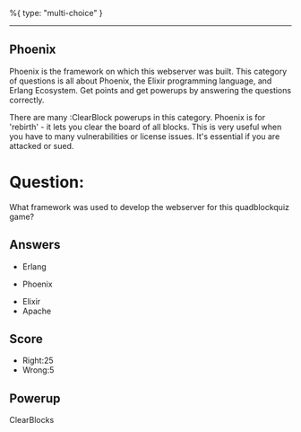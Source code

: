 %{
 type: "multi-choice"
}

---
## Phoenix
Phoenix is the framework on which this
webserver was built.
This category of questions is all
about Phoenix, the Elixir programming
language, and Erlang Ecosystem.
Get points and get powerups
by answering the questions correctly.

There are many :ClearBlock powerups
in this category.
Phoenix is for 'rebirth' - it
lets you clear the board of all blocks.
This is very useful when you have to
many vulnerabilities or license issues.
It's essential if you are attacked
or sued.

# Question:
What framework was used to develop the webserver for this quadblockquiz game?

## Answers
- Erlang
* Phoenix
- Elixir
- Apache

## Score
- Right:25
- Wrong:5

## Powerup
ClearBlocks
